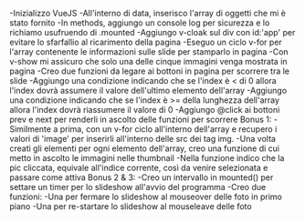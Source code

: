<!-- CONSEGNA: -->
<!-- Descrizione:
Partendo dal markup della versione svolta in js plain, rifare lo slider ma questa volta usando Vue.
Bonus:
1- al click su una thumb, visualizzare in grande l'immagine corrispondente
2- applicare l'autoplay allo slider: ogni 3 secondi, cambia immagine automaticamente
3- quando il mouse va in hover sullo slider, bloccare l'autoplay e farlo riprendere quando esce -->

<!-- Risoluzione del problema: -->

-Inizializzo VueJS
-All'interno di data, inserisco l'array di oggetti che mi è stato fornito
-In methods, aggiungo un console log per sicurezza e lo richiamo usufruendo di .mounted
-Aggiungo v-cloak sul div con id:'app' per evitare lo sfarfallio al ricarimento della pagina
-Eseguo un ciclo v-for per l'array contenente le informazioni sulle slide per stamparlo in pagina
-Con v-show mi assicuro che solo una delle cinque immagini venga mostrata in pagina
-Creo due funzioni da legare ai bottoni in pagina per scorrere tra le slide
    -Aggiungo una condizione indicando che se l'index è < di 0 allora l'index dovrà assumere il valore dell'ultimo elemento dell'array
    -Aggiungo una condizione indicando che se l'index è >= della lunghezza dell'array allora l'index dovrà riassumere il valore di 0
-Aggiungo @click ai bottoni prev e next per renderli in ascolto delle funzioni per scorrere
Bonus 1:
    -Similmente a prima, con un v-for ciclo all'interno dell'array e recupero i valori di 'image' per inserirli all'interno delle src dei tag img. 
        -Una volta creati gli elementi per ogni elemento dell'array, creo una funzione di cui metto in ascolto le immagini nelle thumbnail
        -Nella funzione indico che la pic cliccata, equivale all'indice corrente, così da venire selezionata e passare come attiva
Bonus 2 & 3:
    -Creo un intervallo in mounted() per settare un timer per lo slideshow all'avvio del programma
    -Creo due funzioni:
        -Una per fermare lo slideshow al mouseover delle foto in primo piano
        -Una per re-startare lo slideshow al mouseleave delle foto